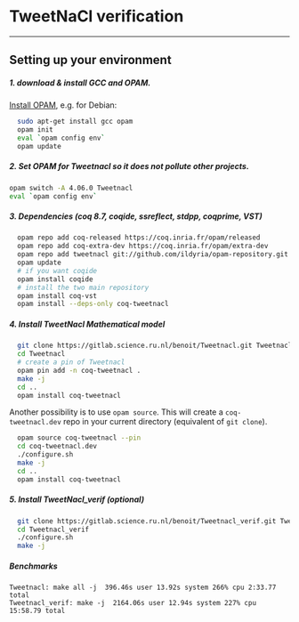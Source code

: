 # TweetNaCl verification
-------------------------------

## Setting up your environment

##### 1. download & install GCC and OPAM.

[Install OPAM][1], e.g. for Debian:

```bash
  sudo apt-get install gcc opam
  opam init
  eval `opam config env`
  opam update
```

##### 2. Set OPAM for Tweetnacl so it does not pollute other projects.

```bash
opam switch -A 4.06.0 Tweetnacl
eval `opam config env`
```

##### 3. Dependencies (coq 8.7, coqide, ssreflect, stdpp, coqprime, VST)

```bash
  opam repo add coq-released https://coq.inria.fr/opam/released
  opam repo add coq-extra-dev https://coq.inria.fr/opam/extra-dev
  opam repo add tweetnacl git://github.com/ildyria/opam-repository.git
  opam update
  # if you want coqide
  opam install coqide
  # install the two main repository
  opam install coq-vst
  opam install --deps-only coq-tweetnacl
```

##### 4. Install TweetNacl Mathematical model

```bash
  git clone https://gitlab.science.ru.nl/benoit/Tweetnacl.git Tweetnacl
  cd Tweetnacl
  # create a pin of Tweetnacl
  opam pin add -n coq-tweetnacl .
  make -j
  cd ..
  opam install coq-tweetnacl
```

Another possibility is to use `opam source`. This will create a
`coq-tweetnacl.dev` repo in your current directory
(equivalent of `git clone`).


```bash
  opam source coq-tweetnacl --pin
  cd coq-tweetnacl.dev
  ./configure.sh
  make -j
  cd ..
  opam install coq-tweetnacl
```

##### 5. Install TweetNacl_verif (optional)

```bash
  git clone https://gitlab.science.ru.nl/benoit/Tweetnacl_verif.git Tweetnacl_verif
  cd Tweetnacl_verif
  ./configure.sh
  make -j
```

##### Benchmarks 

```
Tweetnacl: make all -j  396.46s user 13.92s system 266% cpu 2:33.77 total
Tweetnacl_verif: make -j  2164.06s user 12.94s system 227% cpu 15:58.79 total
```

[1]: https://opam.ocaml.org/doc/Install.html
